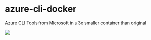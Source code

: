 # azure-cli-docker
Azure CLI Tools from Microsoft in a 3x smaller container than original


[![](http://badge-imagelayers.iron.io/generik/azure-cli:latest.svg)](http://imagelayers.iron.io/?images=generik/azure-cli:latest 'Get your own badge on imagelayers.iron.io')

